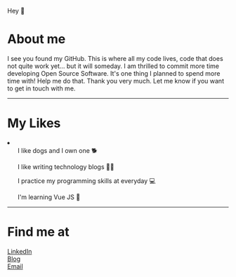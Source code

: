 Hey 👋

<h1>About me</h1>
<p>I see you found my GitHub. This is where all my code lives, code that does not quite work yet... but it will someday. I am thrilled to commit more time developing Open Source Software. It's one thing I planned to spend more time with! Help me do that. Thank you very much. Let me know if you want to get in touch with me. </p>

<hr>
<h1>My Likes</h1>

<li>
<ul>I like dogs and I own one 🐕 <br /></ul>
<ul>I like writing technology blogs ✍🏻 <br /></ul>
<ul>I practice my programming skills at everyday 💻  <br /></ul>
<ul>I'm learning Vue JS 📕 <br /></ul>
</li>

<hr>
<h1>Find me at</h1>
<a href="https://www.linkedin.com/in/linkaishgupta">LinkedIn</a> <br />
<a href="https://www.medium.com/@thelatestcheckout">Blog</a> <br />
<a href = "mailto: aisgupta06@gmail.com">Email</a>
